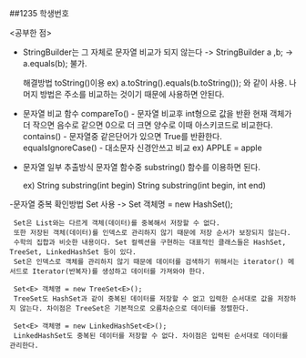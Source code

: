 ##1235 학생번호

<공부한 점>

- StringBuilder는 그 자체로 문자열 비교가 되지 않는다
  -> StringBuilder a ,b;
  -> a.equals(b); 
  불가.
  
  해결방법
  toString()이용
  ex) a.toString().equals(b.toString()); 와 같이 사용.
  나머지  방법은 주소를 비교하는 것이기 때문에 사용하면 안된다.

- 문자열 비교 함수
  compareTo() - 문자열 비교후 int형으로 값을 반환
                현재 객체가 더 작으면 음수로 같으면 0으로 더 크면 양수로
                이때 아스키코드로 비교한다.
  contains() - 문자열중 같은단어가 있으면 True를 반환한다.
  equalsIgnoreCase() - 대소문자 신경안쓰고 비교 ex) APPLE = apple

- 문자열 일부 추출방식
  문자열 함수중 substring() 함수를 이용하면 된다.
  
  ex) String substring(int begin)
      String substring(int begin, int end)

-문자열 중복 확인방법
    Set 사용 -> Set<E> 객체명 = new HashSet<E>();
     
     Set은 List와는 다르게 객체(데이터)를 중복해서 저장할 수 없다. 
     또한 저장된 객체(데이터)를 인덱스로 관리하지 않기 때문에 저장 순서가 보장되지 않는다. 
     수학의 집합과 비슷한 내용이다. Set 컬렉션을 구현하는 대표적인 클래스들은 HashSet, TreeSet, LinkedHashSet 등이 있다.
     Set은 인덱스로 객체를 관리하지 않기 때문에 데이터를 검색하기 위해서는 iterator() 메서드로 Iterator(반복자)를 생성하고 데이터를 가져와야 한다.

     Set<E> 객체명 = new TreeSet<E>();
     TreeSet도 HashSet과 같이 중복된 데이터를 저장할 수 없고 입력한 순서대로 값을 저장하지 않는다. 차이점은 TreeSet은 기본적으로 오름차순으로 데이터를 정렬한다.

     Set<E> 객체명 = new LinkedHashSet<E>();
     LinkedHashSet도 중복된 데이터를 저장할 수 없다. 차이점은 입력된 순서대로 데이터를 관리한다. 
